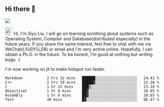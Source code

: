 


<!--
**liusy58/liusy58** is a ✨ _special_ ✨ repository because its `README.md` (this file) appears on your GitHub profile.

Here are some ideas to get you started:

- 🔭 I’m currently working on ...
- 🌱 I’m currently learning ...
- 👯 I’m looking to collaborate on ...
- 🤔 I’m looking for help with ...
- 💬 Ask me about ...
- 📫 How to reach me: ...
- 😄 Pronouns: ...
- ⚡ Fun fact: ...
-->
<!--
![](https://komarev.com/ghpvc/?username=liusy58&color=brightgreen&label=PROFILE+VIEWS)




- 🔭 I’m currently working on my .
- 📫 How to reach me:plz contact me by [email](liusy58@,ail2.sysu.edu.cn) or WeChat(LIUSIYU_58)
- 🏫 I'm an undergraduate in Sun-Yat-sen University majoring in the computer science. Expected to graduate in Spring 2021.
- 👯 I'm now interested in System such as OS, Compiler and Database. 
- 🤔 I’m looking for help with Database System.
-->

## Hi there 👋
![](https://komarev.com/ghpvc/?username=liusy58&color=brightgreen&label=PROFILE+VIEWS)


<img height="25" src='https://qpluspicture.oss-cn-beijing.aliyuncs.com/6LjjQA/Hi.gif' alt='Hi' width="24"/> Hi, I'm Siyu Liu. I will go on learning somthing about systems such as Operating System, Compiler and Database(distributed especially) in the future years. If you share the same interest, feel free to chat with me via WeChat(LIUSIYU_58) or email and I'm very active online. Hopefully, I can obtain a Ph.D. in the future. To be honest, I'm good at nothing but writing bugs. :)
<p></p>

I'm now working on jit to make hotspot run faster.



 <!--START_SECTION:waka-->

```text
Markdown           2 hrs 32 mins   ██████░░░░░░░░░░░░░░░░░░░   24.41 %
C++                2 hrs 19 mins   █████▓░░░░░░░░░░░░░░░░░░░   22.26 %
C                  1 hr 22 mins    ███▒░░░░░░░░░░░░░░░░░░░░░   13.18 %
ObjectiveC         1 hr 8 mins     ██▓░░░░░░░░░░░░░░░░░░░░░░   10.85 %
Assembly           1 hr 6 mins     ██▓░░░░░░░░░░░░░░░░░░░░░░   10.65 %
Text               40 mins         █▓░░░░░░░░░░░░░░░░░░░░░░░   06.47 %
```

<!--END_SECTION:waka-->
